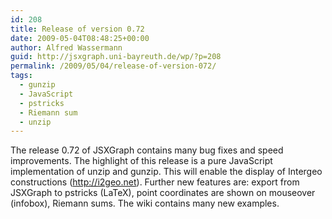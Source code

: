 ```yaml
---
id: 208
title: Release of version 0.72
date: 2009-05-04T08:48:25+00:00
author: Alfred Wassermann
guid: http://jsxgraph.uni-bayreuth.de/wp/?p=208
permalink: /2009/05/04/release-of-version-072/
tags:
  - gunzip
  - JavaScript
  - pstricks
  - Riemann sum
  - unzip
---
```

The release 0.72 of JSXGraph contains many bug fixes and speed improvements. The highlight of this release is a pure JavaScript implementation of unzip and gunzip. This will enable the display of Intergeo constructions (http://i2geo.net). Further new features are: export from JSXGraph to pstricks (LaTeX), point coordinates are shown on mouseover (infobox), Riemann sums. The wiki contains many new examples.